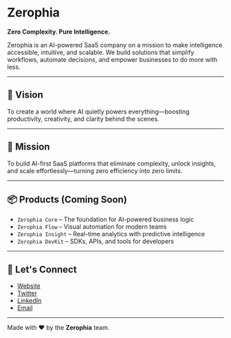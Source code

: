 # Zerophia

**Zero Complexity. Pure Intelligence.**

Zerophia is an AI-powered SaaS company on a mission to make intelligence accessible, intuitive, and scalable. We build solutions that simplify workflows, automate decisions, and empower businesses to do more with less.

---

## 🚀 Vision

To create a world where AI quietly powers everything—boosting productivity, creativity, and clarity behind the scenes.

---

## 🎯 Mission

To build AI-first SaaS platforms that eliminate complexity, unlock insights, and scale effortlessly—turning zero efficiency into zero limits.

---

## 📦 Products (Coming Soon)

- `Zerophia Core` – The foundation for AI-powered business logic  
- `Zerophia Flow` – Visual automation for modern teams  
- `Zerophia Insight` – Real-time analytics with predictive intelligence  
- `Zerophia DevKit` – SDKs, APIs, and tools for developers  

---

## 🤝 Let's Connect

- [Website](https://Zerophia.com)  
- [Twitter](https://twitter.com/zerophia_)  
- [LinkedIn](https://linkedin.com/company/zerophia)  
- [Email](mailto:info@zerophia.com)

---

Made with ❤️ by the **Zerophia** team.
